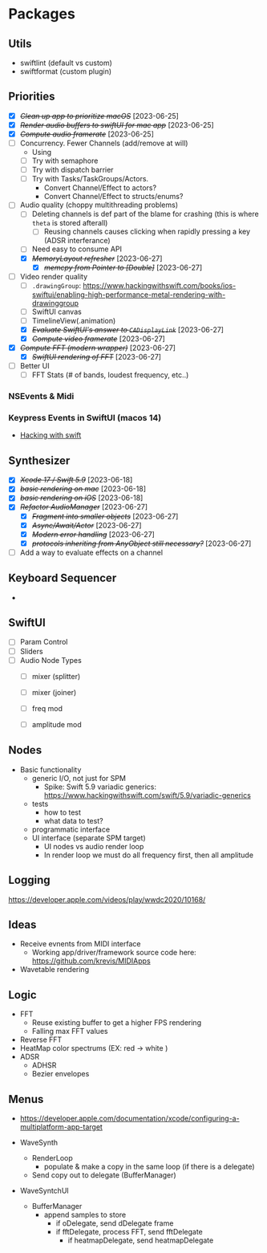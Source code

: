 
# Packages

## Utils
* swiftlint (default vs custom)
* swiftformat (custom plugin)

## Priorities
* [X] ~~*Clean up app to prioritize macOS*~~ [2023-06-25]
* [X] ~~*Render audio buffers to swiftUI for mac app*~~ [2023-06-25]
* [X] ~~*Compute audio framerate*~~ [2023-06-25]
* [ ] Concurrency. Fewer Channels (add/remove at will)
    * Using 
    * [ ] Try with semaphore
    * [ ] Try with dispatch barrier
    * [ ] Try with Tasks/TaskGroups/Actors. 
        * Convert Channel/Effect to actors?
        * Convert Channel/Effect to structs/enums?
* [ ] Audio quality (choppy multithreading problems)
    * [ ] Deleting channels is def part of the blame for crashing (this is where `theta` is stored afterall)
        * [ ] Reusing channels causes clicking when rapidly pressing a key (ADSR interferance)
    * [ ] Need easy to consume API
    * [X] ~~*MemoryLayout refresher*~~ [2023-06-27]
        * [X] ~~*memcpy from Pointer<Double> to [Double]*~~ [2023-06-27]
* [ ] Video render quality
    * [ ] `.drawingGroup`: https://www.hackingwithswift.com/books/ios-swiftui/enabling-high-performance-metal-rendering-with-drawinggroup
    * [ ] SwiftUI canvas
    * [ ] TimelineView(.animation)
    * [X] ~~*Evaluate SwiftUI's answer to `CADisplayLink`*~~ [2023-06-27]
    * [X] ~~*Compute video framerate*~~ [2023-06-27]
* [X] ~~*Compute FFT (modern wrapper)*~~ [2023-06-27]
    * [X] ~~*SwiftUI rendering of FFT*~~ [2023-06-27]
* [ ] Better UI
  * [ ] FFT Stats (# of bands, loudest frequency, etc..)

### NSEvents & Midi
### Keypress Events in SwiftUI (macos 14)
* [Hacking with swift](https://www.hackingwithswift.com/quick-start/swiftui/how-to-detect-and-respond-to-key-press-events)



## Synthesizer
* [X] ~~*Xcode 17 / Swift 5.9*~~ [2023-06-18]
* [X] ~~*basic rendering on mac*~~ [2023-06-18]
* [X] ~~*basic rendering on iOS*~~ [2023-06-18]
* [X] ~~*Refactor AudioManager*~~ [2023-06-27]
    * [X] ~~*Fragment into smaller objects*~~ [2023-06-27]
    * [X] ~~*Async/Await/Actor*~~ [2023-06-27]
    * [X] ~~*Modern error handling*~~ [2023-06-27]
    * [X] ~~*protocols inheriting from AnyObject still necessary?*~~ [2023-06-27]
* [ ] Add a way to evaluate effects on a channel

## Keyboard Sequencer
* 


## SwiftUI
* [ ] Param Control
* [ ] Sliders
* [ ] Audio Node Types
  * [ ] mixer (splitter)
  * [ ] mixer (joiner)
  * [ ] freq mod
  * [ ] amplitude mod



## Nodes
* Basic functionality 
  * generic I/O, not just for SPM
    * Spike: Swift 5.9 variadic generics: https://www.hackingwithswift.com/swift/5.9/variadic-generics
  * tests
    * how to test
    * what data to test?
  * programmatic interface
  * UI interface (separate SPM target)
    * UI nodes vs audio render loop
    * In render loop we must do all frequency first, then all amplitude



## Logging
https://developer.apple.com/videos/play/wwdc2020/10168/


## Ideas
* Receive evnents from MIDI interface
    * Working app/driver/framework source code here: https://github.com/krevis/MIDIApps
* Wavetable rendering

## Logic
* FFT
    * Reuse existing buffer to get a higher FPS rendering
    * Falling max FFT values
* Reverse FFT
* HeatMap color spectrums (EX: red -> white )
* ADSR
  * ADHSR
  * Bezier envelopes
    


## Menus
* https://developer.apple.com/documentation/xcode/configuring-a-multiplatform-app-target


* WaveSynth
  * RenderLoop
    * populate & make a copy in the same loop (if there is a delegate)
  * Send copy out to delegate (BufferManager)
* WaveSyntchUI
  * BufferManager
    * append samples to store
      * if oDelegate, send dDelegate frame
      * if fftDelegate, process FFT, send fftDelegate
        * if heatmapDelegate, send heatmapDelegate
